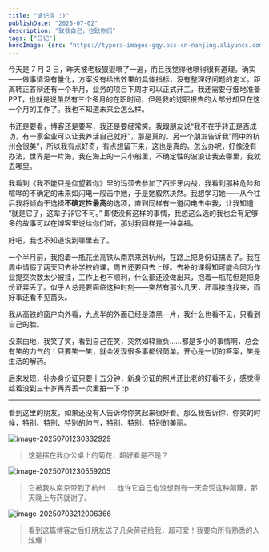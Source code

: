 ```yaml
---
title: "请记得 :)"
publishDate: "2025-07-02"
description: "致我自己，也致你们"
tags: ["日记"] 
heroImage: {src: "https://typora-images-gqy.oss-cn-nanjing.aliyuncs.com/image-20250703212006366.png", inferSize: true, alt = "你好"}
---
```


今天是 7 月 2 日，昨天被老板狠狠喷了一遍，而且我觉得他喷得很有道理。确实——做事情没有量化，方案没有给出效果的具体指标，没有整理好问题的定义。距离转正答辩还有一个半月，业务的项目下周才可以正式开工，我还需要仔细地准备 PPT，也就是说虽然有三个多月的在职时间，但是我的述职报告的大部分却只在这一个月的工作了。我也不知道未来会怎么样。

书还是要看，博客还是要写，我还是要经常笑。我跟朋友说“我不在乎转正是否成功，有一家企业可以让我养活自己就好”，那是真的。另一个朋友告诉我“雨中的杭州会很美”，所以我有点好奇，有点想留下来，这也是真的。怎么办呢，好像没有办法，世界是一片海，我在海上的一只小船里，不确定性的波浪让我去哪里，我就去哪里。

我看到《我不能只是仰望着你》里的玛莎去参加了西班牙内战，我看到那种危险和喧哗的不确定的未来如闪电一般击中她，于是她毅然决然。我想学习她——从今往后我将倾向于选择**不确定性最高**的选项，直到同样有一道闪电击中我，让我知道 “就是它了，这辈子非它不可。” 即使没有这样的事情，我想这么选的我也会有足够多的故事可以在博客里说给你们听，那对我同样是一种幸福。

好吧，我也不知道说到哪里去了。

一个半月前，我抱着一瓶花坐高铁从南京来到杭州，在路上把身份证搞丢了。我在周中请假了两天回去补学校的课，周五还要回去上班。去补的课得知可能会因为作业提交次数太少被挂，工作上也不顺利，什么都还没做出来，抱着一瓶花但是把身份证弄丢了。似乎人总是要面临这种时刻——突然有那么几天，坏事接连找来，而好事还看不见苗头。

我从高铁的窗户向外看，九点半的外面已经是漆黑一片，我什么也看不见，只看到自己的脸。

没来由地，我笑了笑，看到自己在笑，突然如释重负……都是多小的事情啊，总会有笑的力气的！只要笑一笑，就会发现很多事都很简单。开心是一切的答案，笑是生活的解药。

后来发现，补办身份证只要十五分钟，新身份证的照片还比老的好看不少，感觉得趁着没到三十岁再弄丢一次重拍一下 :p

---

看到这里的朋友，如果还没有人告诉你你笑起来很好看。那么我告诉你，你笑的时候，特别、特别、特别的帅气，特别、特别、特别的美丽。

![image-20250701230332929](https://typora-images-gqy.oss-cn-nanjing.aliyuncs.com/image-20250701230332929.png)

> 这是摆在我办公桌上的菊花，超好看是不是？

![image-20250701230559205](https://typora-images-gqy.oss-cn-nanjing.aliyuncs.com/image-20250701230559205.png)

> 它被我从南京带到了杭州……也许它自己也没想到有一天会受这种颠簸，那天晚上芍药就谢了。

![image-20250703212006366](https://typora-images-gqy.oss-cn-nanjing.aliyuncs.com/image-20250703212006366.png)

> 看到这篇博客之后好朋友送了几朵荷花给我，超可爱！我要向所有熟悉的人炫耀！
